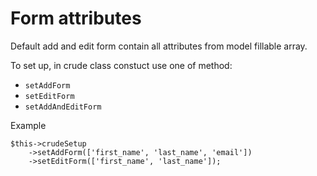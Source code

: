 Form attributes
===

Default add and edit form contain all attributes from model fillable array.

To set up, in crude class constuct use one of method:
* `setAddForm`
* `setEditForm`
* `setAddAndEditForm`

Example

```
$this->crudeSetup
    ->setAddForm(['first_name', 'last_name', 'email'])
    ->setEditForm(['first_name', 'last_name']);
```
